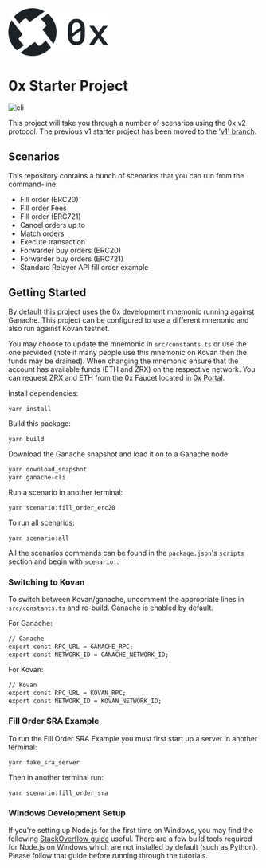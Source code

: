 <img src="https://github.com/0xProject/branding/blob/master/0x_Black_CMYK.png" width="200px" >

# 0x Starter Project

![cli](https://user-images.githubusercontent.com/27389/42074402-6dcc5ccc-7baf-11e8-84f1-9a27f1a96b08.png)

This project will take you through a number of scenarios using the 0x v2 protocol.
The previous v1 starter project has been moved to the ['v1' branch](https://github.com/0xProject/0x-starter-project/tree/v1).

## Scenarios

This repository contains a bunch of scenarios that you can run from the command-line:

-   Fill order (ERC20)
-   Fill order Fees
-   Fill order (ERC721)
-   Cancel orders up to
-   Match orders
-   Execute transaction
-   Forwarder buy orders (ERC20)
-   Forwarder buy orders (ERC721)
-   Standard Relayer API fill order example

## Getting Started

By default this project uses the 0x development mnemonic running against Ganache. This project can be configured to use a different mnenonic and also run against Kovan testnet.

You may choose to update the mnemonic in `src/constants.ts` or use the one provided (note if many people use this mnemonic on Kovan then the funds may be drained). When changing the mnemonic ensure that the account has available funds (ETH and ZRX) on the respective network. You can request ZRX and ETH from the 0x Faucet located in [0x Portal](https://0xproject.com/portal/account).

Install dependencies:

```
yarn install
```

Build this package:

```
yarn build
```

Download the Ganache snapshot and load it on to a Ganache node:

```
yarn download_snapshot
yarn ganache-cli
```

Run a scenario in another terminal:

```
yarn scenario:fill_order_erc20
```

To run all scenarios:

```
yarn scenario:all
```

All the scenarios commands can be found in the `package.json`'s `scripts` section and begin with `scenario:`.

### Switching to Kovan

To switch between Kovan/ganache, uncomment the appropriate lines in `src/constants.ts` and re-build. Ganache is enabled by default.

For Ganache:

```
// Ganache
export const RPC_URL = GANACHE_RPC;
export const NETWORK_ID = GANACHE_NETWORK_ID;
```

For Kovan:

```
// Kovan
export const RPC_URL = KOVAN_RPC;
export const NETWORK_ID = KOVAN_NETWORK_ID;
```

### Fill Order SRA Example

To run the Fill Order SRA Example you must first start up a server in another terminal:

```
yarn fake_sra_server
```

Then in another terminal run:

```
yarn scenario:fill_order_sra
```

### Windows Development Setup

If you're setting up Node.js for the first time on Windows, you may find the following [StackOverflow guide](https://stackoverflow.com/questions/15126050/running-python-on-windows-for-node-js-dependencies/39648550#39648550) useful. There are a few build tools required for Node.js on Windows which are not installed by default (such as Python). Please follow that guide before running through the tutorials.
